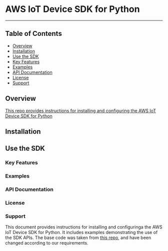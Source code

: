 AWS IoT Device SDK for Python
=============================

---

## Table of Contents
   - [Overview](#overview)
  -  [Installation](#installation)
  -  [Use the SDK](#se-the-sdk)
  -  [Key Features](#)
  -  [Examples](#)
  -  [API Documentation](#api-documentation)
  -  [License](#license)
  -  [Support](#support)


## Overview



[This repo provides instructions for installing and configuring the AWS IoT Device SDK for Python](https://github.com/aws/aws-iot-device-sdk-python)


## Installation
## Use the SDK
### Key Features
### Examples
### API Documentation
### License
### Support




This document provides instructions for installing and configuringa
the AWS IoT Device SDK for Python. It includes examples demonstrating the
use of the SDK APIs.
The base code was taken from [this repo](https://github.com/aws/aws-iot-device-sdk-python), and have been changed according to our requirements.

